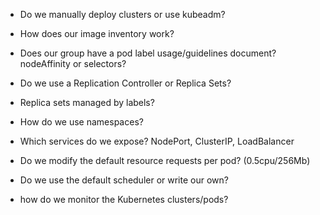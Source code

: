 -   Do we manually deploy clusters or use kubeadm?

-   How does our image inventory work?

-   Does our group have a pod label usage/guidelines document? nodeAffinity or selectors?

-   Do we use a Replication Controller or Replica Sets?
-   Replica sets managed by labels?

-   How do we use namespaces?

-   Which services do we expose? NodePort, ClusterIP, LoadBalancer

-   Do we modify the default resource requests per pod? (0.5cpu/256Mb)

-   Do we use the default scheduler or write our own?

-   how do we monitor the Kubernetes clusters/pods?
